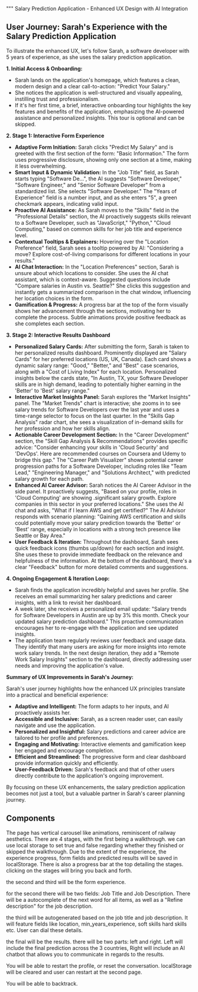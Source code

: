 
"""
Salary Prediction Application - Enhanced UX Design with AI Integration

## User Journey: Sarah's Experience with the Salary Prediction Application

To illustrate the enhanced UX, let's follow Sarah, a software developer with 5 years of experience, as she uses the salary prediction application.

**1. Initial Access & Onboarding:**

-   Sarah lands on the application's homepage, which features a clean, modern design and a clear call-to-action: "Predict Your Salary."
-   She notices the application is well-structured and visually appealing, instilling trust and professionalism.
-   If it's her first time, a brief, interactive onboarding tour highlights the key features and benefits of the application, emphasizing the AI-powered assistance and personalized insights.  This tour is optional and can be skipped.

**2. Stage 1: Interactive Form Experience**

-   **Adaptive Form Initiation:** Sarah clicks "Predict My Salary" and is greeted with the first section of the form: "Basic Information." The form uses progressive disclosure, showing only one section at a time, making it less overwhelming.
-   **Smart Input & Dynamic Validation:** In the "Job Title" field, as Sarah starts typing "Software De...", the AI suggests "Software Developer," "Software Engineer," and "Senior Software Developer" from a standardized list. She selects "Software Developer."  The "Years of Experience" field is a number input, and as she enters "5", a green checkmark appears, indicating valid input.
-   **Proactive AI Assistance:**  As Sarah moves to the "Skills" field in the "Professional Details" section, the AI proactively suggests skills relevant to a Software Developer, such as "JavaScript," "Python," "Cloud Computing," based on common skills for her job title and experience level.
-   **Contextual Tooltips & Explainers:**  Hovering over the "Location Preference" field, Sarah sees a tooltip powered by AI: "Considering a move? Explore cost-of-living comparisons for different locations in your results."
-   **AI Chat Interaction:**  In the "Location Preferences" section, Sarah is unsure about which locations to consider. She uses the AI chat assistant, which is context-aware.  Suggested questions include "Compare salaries in Austin vs. Seattle?" She clicks this suggestion and instantly gets a summarized comparison in the chat window, influencing her location choices in the form.
-   **Gamification & Progress:** A progress bar at the top of the form visually shows her advancement through the sections, motivating her to complete the process. Subtle animations provide positive feedback as she completes each section.

**3. Stage 2: Interactive Results Dashboard**

-   **Personalized Salary Cards:** After submitting the form, Sarah is taken to her personalized results dashboard.  Prominently displayed are "Salary Cards" for her preferred locations (US, UK, Canada). Each card shows a dynamic salary range: "Good," "Better," and "Best" case scenarios, along with a "Cost of Living Index" for each location.  Personalized insights below the cards state, "In Austin, TX, your Software Developer skills are in high demand, leading to potentially higher earning in the 'Better' to 'Best' salary range."
-   **Interactive Market Insights Panel:**  Sarah explores the "Market Insights" panel. The "Market Trends" chart is interactive; she zooms in to see salary trends for Software Developers over the last year and uses a time-range selector to focus on the last quarter.  In the "Skills Gap Analysis" radar chart, she sees a visualization of in-demand skills for her profession and how her skills align.
-   **Actionable Career Development Section:**  In the "Career Development" section, the "Skill Gap Analysis & Recommendations" provides specific advice: "Consider enhancing your skills in 'Cloud Security' and 'DevOps'.  Here are recommended courses on Coursera and Udemy to bridge this gap."  The "Career Path Visualizer" shows potential career progression paths for a Software Developer, including roles like "Team Lead," "Engineering Manager," and "Solutions Architect," with predicted salary growth for each path.
-   **Enhanced AI Career Advisor:**  Sarah notices the AI Career Advisor in the side panel. It proactively suggests, "Based on your profile, roles in 'Cloud Computing' are showing .significant salary growth. Explore companies in this sector in your preferred locations."  She uses the AI chat and asks, "What if I learn AWS and get certified?" The AI Advisor responds with scenario planning: "Gaining AWS certification and skills could potentially move your salary prediction towards the 'Better' or 'Best' range, especially in locations with a strong tech presence like Seattle or Bay Area."
-   **User Feedback & Iteration:**  Throughout the dashboard, Sarah sees quick feedback icons (thumbs up/down) for each section and insight.  She uses these to provide immediate feedback on the relevance and helpfulness of the information.  At the bottom of the dashboard, there's a clear "Feedback" button for more detailed comments and suggestions.

**4. Ongoing Engagement & Iteration Loop:**

-   Sarah finds the application incredibly helpful and saves her profile.  She receives an email summarizing her salary predictions and career insights, with a link to revisit her dashboard.
-   A week later, she receives a personalized email update: "Salary trends for Software Developers in Austin are up by 3% this month.  Check your updated salary prediction dashboard." This proactive communication encourages her to re-engage with the application and see updated insights.
-   The application team regularly reviews user feedback and usage data. They identify that many users are asking for more insights into remote work salary trends.  In the next design iteration, they add a "Remote Work Salary Insights" section to the dashboard, directly addressing user needs and improving the application's value.

**Summary of UX Improvements in Sarah's Journey:**

Sarah's user journey highlights how the enhanced UX principles translate into a practical and beneficial experience:

-   **Adaptive and Intelligent:** The form adapts to her inputs, and AI proactively assists her.
-   **Accessible and Inclusive:**  Sarah, as a screen reader user, can easily navigate and use the application.
-   **Personalized and Insightful:**  Salary predictions and career advice are tailored to her profile and preferences.
-   **Engaging and Motivating:**  Interactive elements and gamification keep her engaged and encourage completion.
-   **Efficient and Streamlined:**  The progressive form and clear dashboard provide information quickly and efficiently.
-   **User-Feedback Driven:**  Sarah's feedback and that of other users directly contribute to the application's ongoing improvement.

By focusing on these UX enhancements, the salary prediction application becomes not just a tool, but a valuable partner in Sarah's career planning journey.


## Components
The page has vertical carousel like animations, reminiscent of railway aesthetics. There are 4 stages, with the first being a walkthrough. we can use local storage to set true and false regarding whether they finished or skipped the walkthrough. Due to the extent of the experience, the experience progress, form fields and predicted results will be saved in localStorage. There is also a progress bar at the top detailing the stages. clicking on the stages will bring you back and forth.

the second and third will be the form experience. 

for the second there will be two fields: Job Title and Job Description. There will be a autocomplete of the next word for all items, as well as a "Refine description" for the job description.

the third will be autogenerated based on the job title and job description. It will feature fields like location, min_years_experience, soft skills hard skills etc. User can dial these details.

the final will be the results. there will be two parts: left and right. Left will include the final prediction across the 3 countries, Right will include an AI chatbot that allows you to communicate in regards to the results.

You will be able to restart the profile, or reset the conversation. localStorage will be cleared and user can restart at the second page.

You will be able to backtrack.
